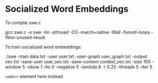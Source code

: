 # Socialized Word Embeddings
To complie swe.c

gcc swe.c -o swe -lm -pthread -O3 -march=native -Wall -funroll-loops -Wno-unused-result

To train socialized word embeddings:


./swe -train data.txt -user user.txt -user-graph user_graph.txt -output vec.txt -save-user user_vec.txt -save-context context_vec.txt -size 100 -window 5 -cbow 1 -hs 0 -negative 5 -lambda 8 -r 0.25 -threads 5 -iter 5

`<addr>` element here instead.
